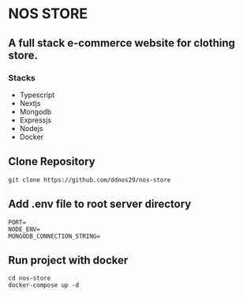 # **NOS STORE**

## A full stack e-commerce website for clothing store.



### Stacks
- Typescript
- Nextjs
- Mongodb
- Expressjs
- Nodejs
- Docker
## Clone Repository
```
git clone https://github.com/ddnos29/nos-store
```
## Add .env file to root server directory
```
PORT=
NODE_ENV=
MONGODB_CONNECTION_STRING=
```
## Run project with docker
```
cd nos-store
docker-compose up -d
```

